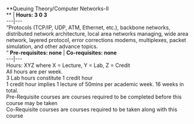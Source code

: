 **Queuing Theory/Computer Networks-II  
** | **Hours: 3 0 3**  
---|---  
“Protocols (TCP/IP, UDP, ATM, Ethernet, etc.), backbone networks, distributed network architecture, local area networks managing, wide area network, layered protocol, error corrections modems, multiplexes, packet simulation, and other advance topics.  
” 
**Pre-requisites: none** | **Co-requisites: none**  
---|---  
Hours: XYZ where X = Lecture, Y = Lab, Z = Credit  
All hours are per week.  
3 Lab hours constitute 1 credit hour  
1 credit hour implies 1 lecture of 50mins per academic week. 16 weeks in total.  
Pre-Requisite courses are courses required to be completed before this course may be taken  
Co-Requisite courses are courses required to be taken along with this course
